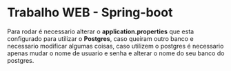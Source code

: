 <h1>Trabalho WEB - Spring-boot</h1>

Para rodar é necessario alterar o **application.properties** que esta configurado para utilizar o **Postgres**, caso queiram outro banco e necessario modificar algumas coisas, caso utilizem o postgres é necessario apenas mudar o nome de usuario
e senha e alterar o nome do seu banco do postgres.
